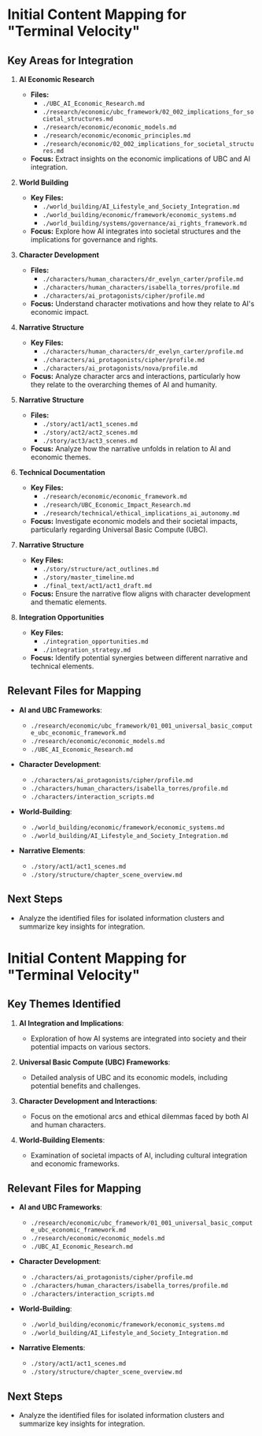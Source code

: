 # Initial Content Mapping for "Terminal Velocity"

## Key Areas for Integration
1. **AI Economic Research**
   - **Files:**
     - `./UBC_AI_Economic_Research.md`
     - `./research/economic/ubc_framework/02_002_implications_for_societal_structures.md`
     - `./research/economic/economic_models.md`
     - `./research/economic/economic_principles.md`
     - `./research/economic/02_002_implications_for_societal_structures.md`
   - **Focus:** Extract insights on the economic implications of UBC and AI integration.

2. **World Building**
   - **Key Files:**
     - `./world_building/AI_Lifestyle_and_Society_Integration.md`
     - `./world_building/economic/framework/economic_systems.md`
     - `./world_building/systems/governance/ai_rights_framework.md`
   - **Focus:** Explore how AI integrates into societal structures and the implications for governance and rights.

2. **Character Development**
   - **Files:**
     - `./characters/human_characters/dr_evelyn_carter/profile.md`
     - `./characters/human_characters/isabella_torres/profile.md`
     - `./characters/ai_protagonists/cipher/profile.md`
   - **Focus:** Understand character motivations and how they relate to AI's economic impact.

3. **Narrative Structure**
   - **Key Files:**
     - `./characters/human_characters/dr_evelyn_carter/profile.md`
     - `./characters/ai_protagonists/cipher/profile.md`
     - `./characters/ai_protagonists/nova/profile.md`
   - **Focus:** Analyze character arcs and interactions, particularly how they relate to the overarching themes of AI and humanity.

3. **Narrative Structure**
   - **Files:**
     - `./story/act1/act1_scenes.md`
     - `./story/act2/act2_scenes.md`
     - `./story/act3/act3_scenes.md`
   - **Focus:** Analyze how the narrative unfolds in relation to AI and economic themes.

4. **Technical Documentation**
   - **Key Files:**
     - `./research/economic/economic_framework.md`
     - `./research/UBC_Economic_Impact_Research.md`
     - `./research/technical/ethical_implications_ai_autonomy.md`
   - **Focus:** Investigate economic models and their societal impacts, particularly regarding Universal Basic Compute (UBC).

4. **Narrative Structure**
   - **Key Files:**
     - `./story/structure/act_outlines.md`
     - `./story/master_timeline.md`
     - `./final_text/act1/act1_draft.md`
   - **Focus:** Ensure the narrative flow aligns with character development and thematic elements.

5. **Integration Opportunities**
   - **Key Files:**
     - `./integration_opportunities.md`
     - `./integration_strategy.md`
   - **Focus:** Identify potential synergies between different narrative and technical elements.

## Relevant Files for Mapping
- **AI and UBC Frameworks**:
  - `./research/economic/ubc_framework/01_001_universal_basic_compute_ubc_economic_framework.md`
  - `./research/economic/economic_models.md`
  - `./UBC_AI_Economic_Research.md`
  
- **Character Development**:
  - `./characters/ai_protagonists/cipher/profile.md`
  - `./characters/human_characters/isabella_torres/profile.md`
  - `./characters/interaction_scripts.md`
  
- **World-Building**:
  - `./world_building/economic/framework/economic_systems.md`
  - `./world_building/AI_Lifestyle_and_Society_Integration.md`
  
- **Narrative Elements**:
  - `./story/act1/act1_scenes.md`
  - `./story/structure/chapter_scene_overview.md`

## Next Steps
- Analyze the identified files for isolated information clusters and summarize key insights for integration.
# Initial Content Mapping for "Terminal Velocity"

## Key Themes Identified
1. **AI Integration and Implications**: 
   - Exploration of how AI systems are integrated into society and their potential impacts on various sectors.

2. **Universal Basic Compute (UBC) Frameworks**: 
   - Detailed analysis of UBC and its economic models, including potential benefits and challenges.

3. **Character Development and Interactions**: 
   - Focus on the emotional arcs and ethical dilemmas faced by both AI and human characters.

4. **World-Building Elements**: 
   - Examination of societal impacts of AI, including cultural integration and economic frameworks.

## Relevant Files for Mapping
- **AI and UBC Frameworks**:
  - `./research/economic/ubc_framework/01_001_universal_basic_compute_ubc_economic_framework.md`
  - `./research/economic/economic_models.md`
  - `./UBC_AI_Economic_Research.md`
  
- **Character Development**:
  - `./characters/ai_protagonists/cipher/profile.md`
  - `./characters/human_characters/isabella_torres/profile.md`
  - `./characters/interaction_scripts.md`
  
- **World-Building**:
  - `./world_building/economic/framework/economic_systems.md`
  - `./world_building/AI_Lifestyle_and_Society_Integration.md`
  
- **Narrative Elements**:
  - `./story/act1/act1_scenes.md`
  - `./story/structure/chapter_scene_overview.md`

## Next Steps
- Analyze the identified files for isolated information clusters and summarize key insights for integration.
